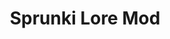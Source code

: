 ---
slug: sprunki-lore-mod
title: Sprunki Lore Mod
description: "Sprunki Lore Mod is an exciting online game. Play for free directly in your browser!"
icon: /images/popular_mods/Sprunki Lore Mod.png
url: https://data.sprunk.world/game/sprunki-lore-mod/index.html
previewImage: /images/popular_mods/Sprunki Lore Mod.png
type: popular mods

# SEO配置
seo:
  title: "Sprunki Lore Mod - Play Free Online Game | Fun Browser Games"
  description: "Sprunki Lore Mod - Play this fun online game for free in your browser. No download required!"
  ogImage: "/images/popular_mods/Sprunki Lore Mod.png"
  keywords: "sprunki-lore-mod, online game, browser game, free game, popular mods game, play online"

videoUrls:
  - https://www.youtube.com/embed/example1
  - https://www.youtube.com/embed/example2

whyPlay:
  title: "Why Play Sprunki Lore Mod?"
  items:
    - "Immersive Gameplay: Sprunki Lore Mod offers an engaging and immersive gaming experience that will keep you entertained for hours"
    - "Challenging Levels: Test your skills with increasingly difficult challenges and obstacles"
    - "Beautiful Graphics: Enjoy stunning visuals and smooth animations that bring the game world to life"
    - "Regular Updates: New content and features are added regularly to keep the game fresh and exciting"
    - "Free to Play: Experience all the fun without spending a penny"
    - "Community Features: Connect with other players, share strategies, and compete for high scores"
    - "Cross-Platform: Play on any device with a web browser, no downloads required"

features:
  title: "Key Features of Sprunki Lore Mod"
  image: "/images/popular_mods/Sprunki Lore Mod.png"
  items:
    - "Intuitive Controls: Easy to learn controls make Sprunki Lore Mod accessible for players of all skill levels"
    - "Multiple Game Modes: Enjoy various gameplay options that provide different challenges and experiences"
    - "Character Customization: Personalize your gaming experience with unique characters and items"
    - "Achievement System: Complete special tasks to earn rewards and recognition"
    - "Leaderboards: Compete with players worldwide and see who can achieve the highest scores"

characteristics:
  title: "Game Characteristics"
  image: "/images/popular_mods/Sprunki Lore Mod.png"
  items:
    - "Genre: Popular mods game with elements of strategy and skill"
    - "Difficulty: Suitable for both casual gamers and those seeking a challenge"
    - "Play Time: Quick sessions or extended gameplay, depending on your preference"
    - "Art Style: Vibrant and engaging visuals that enhance the gaming experience"
    - "Sound Design: Immersive audio that complements the gameplay perfectly"

info: "Sprunki Lore Mod is an exciting online game that offers players a unique and engaging gaming experience. With its intuitive controls, stunning visuals, and challenging gameplay, Sprunki Lore Mod provides hours of entertainment for players of all ages and skill levels. Whether you're looking for a quick gaming session during a break or an extended play session, Sprunki Lore Mod delivers an immersive experience that will keep you coming back for more. The game features multiple levels of increasing difficulty, ensuring that players are constantly challenged as they progress. With regular updates adding new content and features, Sprunki Lore Mod remains fresh and exciting, providing endless entertainment options for its growing community of players."

howToPlayIntro: "Welcome to Sprunki Lore Mod! This guide will walk you through the basics and help you master the game. Whether you're a beginner or looking to improve your skills, these tips and instructions will enhance your gaming experience."

howToPlaySteps:
  - title: "Getting Started"
    description: "Begin your Sprunki Lore Mod adventure by familiarizing yourself with the controls. Use your keyboard or mouse to navigate through the game interface. The tutorial will guide you through the basic mechanics and help you understand the objectives."
  - title: "Understanding the Objectives"
    description: "In Sprunki Lore Mod, your main goal is to progress through levels by completing specific objectives. Each level presents unique challenges that require different strategies and approaches."
  - title: "Mastering the Controls"
    description: "Practice using the controls to improve your precision and reaction time. Sprunki Lore Mod requires quick reflexes and strategic thinking to overcome obstacles and defeat opponents."
  - title: "Utilizing Power-ups"
    description: "Collect power-ups throughout the game to enhance your abilities and overcome difficult challenges. Each power-up offers unique advantages that can be crucial for success."
  - title: "Developing Strategies"
    description: "As you progress in Sprunki Lore Mod, develop effective strategies for different scenarios. Analyze patterns, anticipate challenges, and adapt your approach to maximize your performance."

faq:
  title: "Frequently Asked Questions about Sprunki Lore Mod"
  items:
    - question: "Is Sprunki Lore Mod free to play?"
      answer: "Yes, Sprunki Lore Mod is completely free to play directly in your web browser. No downloads or purchases are required to enjoy the full game experience."
    - question: "Can I play Sprunki Lore Mod on mobile devices?"
      answer: "Yes, Sprunki Lore Mod is optimized for both desktop and mobile play. You can enjoy the game on any device with a web browser and internet connection."
    - question: "Are there any in-game purchases?"
      answer: "While Sprunki Lore Mod is free to play, there may be optional in-game purchases available for cosmetic items or additional features that don't affect core gameplay."
    - question: "How often is Sprunki Lore Mod updated?"
      answer: "The developers regularly update Sprunki Lore Mod with new content, features, and improvements based on player feedback and game performance."
    - question: "Can I play Sprunki Lore Mod offline?"
      answer: "Currently, Sprunki Lore Mod requires an internet connection to play as it's a browser-based online game."
    - question: "Is Sprunki Lore Mod suitable for children?"
      answer: "Yes, Sprunki Lore Mod is designed to be family-friendly and suitable for players of all ages."
    - question: "How do I report bugs or issues?"
      answer: "If you encounter any problems while playing Sprunki Lore Mod, you can report them through the game's support page or contact the developers directly through their website."
    - question: "Still Have Questions?"
      answer: "If you have additional questions about Sprunki Lore Mod that aren't covered in this FAQ, please visit our support center or contact our customer service team for assistance."
---